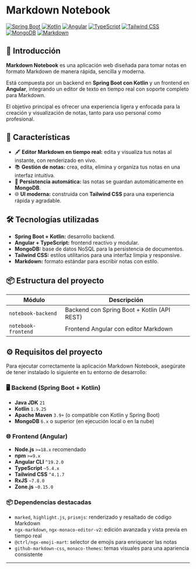 # Markdown Notebook
[![Spring Boot](https://img.shields.io/badge/Spring%20Boot-6DB33F?style=for-the-badge&logo=spring-boot&logoColor=white)](https://spring.io/projects/spring-boot)
[![Kotlin](https://img.shields.io/badge/Kotlin-0095D5?style=for-the-badge&logo=kotlin&logoColor=white)](https://kotlinlang.org/)
[![Angular](https://img.shields.io/badge/Angular-DD0031?style=for-the-badge&logo=angular&logoColor=white)](https://angular.io/)
[![TypeScript](https://img.shields.io/badge/TypeScript-3178C6?style=for-the-badge&logo=typescript&logoColor=white)](https://www.typescriptlang.org/)
[![Tailwind CSS](https://img.shields.io/badge/Tailwind_CSS-38B2AC?style=for-the-badge&logo=tailwind-css&logoColor=white)](https://tailwindcss.com/)
[![MongoDB](https://img.shields.io/badge/MongoDB-47A248?style=for-the-badge&logo=mongodb&logoColor=white)](https://www.mongodb.com/)
[![Markdown](https://img.shields.io/badge/Markdown-000000?style=for-the-badge&logo=markdown&logoColor=white)](https://daringfireball.net/projects/markdown/)

## 📝 Introducción

**Markdown Notebook** es una aplicación web diseñada para tomar notas en formato Markdown de manera rápida, sencilla y moderna.

Está compuesta por un backend en **Spring Boot con Kotlin** y un frontend en **Angular**, integrando un editor de texto en tiempo real con soporte completo para Markdown.

El objetivo principal es ofrecer una experiencia ligera y enfocada para la creación y visualización de notas, tanto para uso personal como profesional.

## 🚀 Características

- 🖋️ **Editor Markdown en tiempo real:** edita y visualiza tus notas al instante, con renderizado en vivo.
- 📚 **Gestión de notas:** crea, edita, elimina y organiza tus notas en una interfaz intuitiva.
- 💾 **Persistencia automática:** las notas se guardan automáticamente en **MongoDB**.
- 🌐 **UI moderna:** construida con **Tailwind CSS** para una experiencia rápida y agradable.

## 🛠️ Tecnologías utilizadas

- **Spring Boot + Kotlin:** desarrollo backend.
- **Angular + TypeScript:** frontend reactivo y modular.
- **MongoDB:** base de datos NoSQL para la persistencia de documentos.
- **Tailwind CSS:** estilos utilitarios para una interfaz limpia y responsive.
- **Markdown:** formato estándar para escribir notas con estilo.

## 📦 Estructura del proyecto

| Módulo       | Descripción                              |
|--------------|------------------------------------------|
| `notebook-backend`   | Backend con Spring Boot + Kotlin (API REST) |
| `notebook-frontend`   | Frontend Angular con editor Markdown        |


## ⚙️ Requisitos del proyecto
Para ejecutar correctamente la aplicación Markdown Notebook, asegúrate de tener instalado lo siguiente en tu entorno de desarrollo:

### 🖥️ Backend (Spring Boot + Kotlin)

- **Java JDK** `21`
- **Kotlin** `1.9.25`
- **Apache Maven** `3.9+` (o compatible con Kotlin y Spring Boot)
- **MongoDB** `6.x` o superior (en ejecución local o en la nube)

### 🌐 Frontend (Angular)

- **Node.js** `>=18.x` recomendado
- **npm** `>=9.x`
- **Angular CLI** `^19.2.0`
- **TypeScript** `~5.4.x`
- **Tailwind CSS** `^4.1.7`
- **RxJS** `~7.8.0`
- **Zone.js** `~0.15.0`

### 📦 Dependencias destacadas

- `marked`, `highlight.js`, `prismjs`: renderizado y resaltado de código Markdown
- `ngx-markdown`, `ngx-monaco-editor-v2`: edición avanzada y vista previa en tiempo real
- `@ctrl/ngx-emoji-mart`: selector de emojis para enriquecer las notas
- `github-markdown-css`, `monaco-themes`: temas visuales para una apariencia consistente

---



